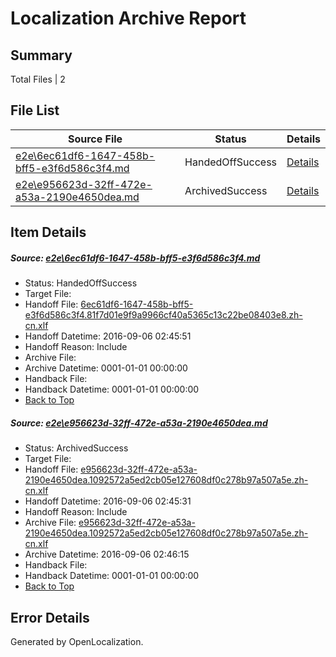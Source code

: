# <a name='report-top'></a> Localization Archive Report

## Summary
 Total Files | 2

## File List
 Source File | Status | Details 
 ----------- | ------ | ------- 
 [e2e\6ec61df6-1647-458b-bff5-e3f6d586c3f4.md](https://github.com/OpenLocalizationTestOrg/ol-test0/blob/d4377ede55c9245ac2833017169422cc233ce0f9/e2e/6ec61df6-1647-458b-bff5-e3f6d586c3f4.md) | HandedOffSuccess | [Details](#29849d20075efad91fda56df20606219ad1167523)
 [e2e\e956623d-32ff-472e-a53a-2190e4650dea.md](https://github.com/OpenLocalizationTestOrg/ol-test0/blob/3f4bf3a16752477575ec3cf5025ef53bf46dddc2/e2e/e956623d-32ff-472e-a53a-2190e4650dea.md) | ArchivedSuccess | [Details](#2e78024fbd95025a695831a6e5c14c2df9df3c9a6)

## Item Details
##### <a name='29849d20075efad91fda56df20606219ad1167523'></a> Source: [e2e\6ec61df6-1647-458b-bff5-e3f6d586c3f4.md](https://github.com/OpenLocalizationTestOrg/ol-test0/blob/d4377ede55c9245ac2833017169422cc233ce0f9/e2e/6ec61df6-1647-458b-bff5-e3f6d586c3f4.md)
* Status: HandedOffSuccess
* Target File: 
* Handoff File: [6ec61df6-1647-458b-bff5-e3f6d586c3f4.81f7d01e9f9a9966cf40a5365c13c22be08403e8.zh-cn.xlf](https://github.com/OpenLocalizationTestOrg/ol-test0-handoff/blob/6dddc24686befe8663c9ec7c25fa93d638156413/ol-handoff/OpenLocalizationTestOrg/ol-test0-zhcn/ci/ht/6ec61df6-1647-458b-bff5-e3f6d586c3f4.81f7d01e9f9a9966cf40a5365c13c22be08403e8.zh-cn.xlf)
* Handoff Datetime: 2016-09-06 02:45:51
* Handoff Reason: Include
* Archive File: 
* Archive Datetime: 0001-01-01 00:00:00
* Handback File: 
* Handback Datetime: 0001-01-01 00:00:00
* [Back to Top](#report-top)

##### <a name='2e78024fbd95025a695831a6e5c14c2df9df3c9a6'></a> Source: [e2e\e956623d-32ff-472e-a53a-2190e4650dea.md](https://github.com/OpenLocalizationTestOrg/ol-test0/blob/3f4bf3a16752477575ec3cf5025ef53bf46dddc2/e2e/e956623d-32ff-472e-a53a-2190e4650dea.md)
* Status: ArchivedSuccess
* Target File: 
* Handoff File: [e956623d-32ff-472e-a53a-2190e4650dea.1092572a5ed2cb05e127608df0c278b97a507a5e.zh-cn.xlf](https://github.com/OpenLocalizationTestOrg/ol-test0-handoff/blob/c9c89093937ba1e243d12f86ccde2690e52c6117/ol-handoff/OpenLocalizationTestOrg/ol-test0-zhcn/ci/ht/e956623d-32ff-472e-a53a-2190e4650dea.1092572a5ed2cb05e127608df0c278b97a507a5e.zh-cn.xlf)
* Handoff Datetime: 2016-09-06 02:45:31
* Handoff Reason: Include
* Archive File: [e956623d-32ff-472e-a53a-2190e4650dea.1092572a5ed2cb05e127608df0c278b97a507a5e.zh-cn.xlf](https://github.com/OpenLocalizationTestOrg/ol-test0-handoff/blob/cd656b52b9dc678e86005e9b208826bdf863cf4a/ol-archive/OpenLocalizationTestOrg/ol-test0-zhcn/ci/ht/e956623d-32ff-472e-a53a-2190e4650dea.1092572a5ed2cb05e127608df0c278b97a507a5e.zh-cn.xlf)
* Archive Datetime: 2016-09-06 02:46:15
* Handback File: 
* Handback Datetime: 0001-01-01 00:00:00
* [Back to Top](#report-top)


## Error Details

Generated by OpenLocalization.
